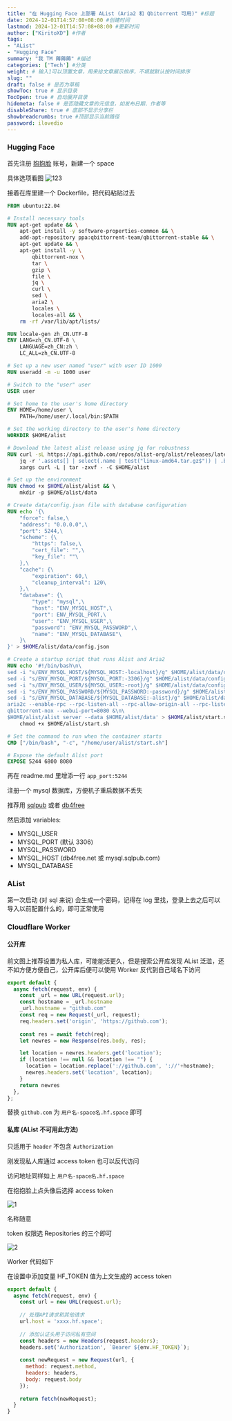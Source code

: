 ```yaml
---
title: "在 Hugging Face 上部署 AList (Aria2 和 Qbitorrent 可用)" #标题
date: 2024-12-01T14:57:08+08:00 #创建时间
lastmod: 2024-12-01T14:57:08+08:00 #更新时间
author: ["KiritoXD"] #作者
tags: 
- "AList"
- "Hugging Face"
summary: "我 TM 薅薅薅" #描述
categories: ['Tech'] #分类
weight: # 输入1可以顶置文章，用来给文章展示排序，不填就默认按时间排序
slug: ""
draft: false # 是否为草稿
showToc: true # 显示目录
TocOpen: true # 自动展开目录
hidemeta: false # 是否隐藏文章的元信息，如发布日期、作者等
disableShare: true # 底部不显示分享栏
showbreadcrumbs: true #顶部显示当前路径
password: ilovedio
---
```


### Hugging Face

首先注册 [抱抱脸](https://huggingface.co/) 账号，新建一个 space 

具体选项看图 ![123](https://img.chkaja.com/3b314c4f674d45be.png)   

接着在库里建一个 Dockerfile，把代码粘贴过去  

```dockerfile
FROM ubuntu:22.04

# Install necessary tools 
RUN apt-get update && \
    apt-get install -y software-properties-common && \
    add-apt-repository ppa:qbittorrent-team/qbittorrent-stable && \
    apt-get update && \
    apt-get install -y \
        qbittorrent-nox \
        tar \
        gzip \
        file \
        jq \
        curl \
        sed \
        aria2 \
        locales \
        locales-all && \
    rm -rf /var/lib/apt/lists/

RUN locale-gen zh_CN.UTF-8
ENV LANG=zh_CN.UTF-8 \
    LANGUAGE=zh_CN:zh \
    LC_ALL=zh_CN.UTF-8

# Set up a new user named "user" with user ID 1000 
RUN useradd -m -u 1000 user 

# Switch to the "user" user 
USER user 

# Set home to the user's home directory 
ENV HOME=/home/user \ 
    PATH=/home/user/.local/bin:$PATH 

# Set the working directory to the user's home directory 
WORKDIR $HOME/alist 

# Download the latest alist release using jq for robustness 
RUN curl -sL https://api.github.com/repos/alist-org/alist/releases/latest | \ 
    jq -r '.assets[] | select(.name | test("linux-amd64.tar.gz$")) | .browser_download_url' | \ 
    xargs curl -L | tar -zxvf - -C $HOME/alist 

# Set up the environment 
RUN chmod +x $HOME/alist/alist && \ 
    mkdir -p $HOME/alist/data 

# Create data/config.json file with database configuration 
RUN echo '{\
    "force": false,\
    "address": "0.0.0.0",\
    "port": 5244,\
    "scheme": {\
        "https": false,\
        "cert_file": "",\
        "key_file": ""\
    },\
    "cache": {\
        "expiration": 60,\
        "cleanup_interval": 120\
    },\
    "database": {\
        "type": "mysql",\
        "host": "ENV_MYSQL_HOST",\
        "port": ENV_MYSQL_PORT,\
        "user": "ENV_MYSQL_USER",\
        "password": "ENV_MYSQL_PASSWORD",\
        "name": "ENV_MYSQL_DATABASE"\
    }\
}' > $HOME/alist/data/config.json 

# Create a startup script that runs Alist and Aria2 
RUN echo '#!/bin/bash\n\
sed -i "s/ENV_MYSQL_HOST/${MYSQL_HOST:-localhost}/g" $HOME/alist/data/config.json\n\
sed -i "s/ENV_MYSQL_PORT/${MYSQL_PORT:-3306}/g" $HOME/alist/data/config.json\n\
sed -i "s/ENV_MYSQL_USER/${MYSQL_USER:-root}/g" $HOME/alist/data/config.json\n\
sed -i "s/ENV_MYSQL_PASSWORD/${MYSQL_PASSWORD:-password}/g" $HOME/alist/data/config.json\n\
sed -i "s/ENV_MYSQL_DATABASE/${MYSQL_DATABASE:-alist}/g" $HOME/alist/data/config.json\n\
aria2c --enable-rpc --rpc-listen-all --rpc-allow-origin-all --rpc-listen-port=6800 --daemon\n\
qbittorrent-nox --webui-port=8080 &\n\
$HOME/alist/alist server --data $HOME/alist/data' > $HOME/alist/start.sh && \ 
    chmod +x $HOME/alist/start.sh 

# Set the command to run when the container starts 
CMD ["/bin/bash", "-c", "/home/user/alist/start.sh"] 

# Expose the default Alist port 
EXPOSE 5244 6800 8080
```

再在 readme.md 里增添一行 `app_port:5244`  

注册一个 mysql 数据库，方便机子重启数据不丢失

推荐用 [sqlpub](https://sqlpub.com/) 或者 [db4free](https://www.db4free.net/)  

然后添加 variables:
- MYSQL_USER
- MYSQL_PORT (默认 3306)
- MYSQL_PASSWORD
- MYSQL_HOST (db4free.net 或 mysql.sqlpub.com)
- MYSQL_DATABASE

### AList 

第一次启动 (对 sql 来说) 会生成一个密码，记得在 log 里找，登录上去之后可以导入以前配置什么的，即可正常使用  

### Cloudflare Worker

#### 公开库

前文图上推荐设置为私人库，可能能活更久，但是搜索公开库发现 AList 泛滥，还不如方便方便自己，公开库后便可以使用 Worker 反代到自己域名下访问  


```js
export default {
  async fetch(request, env) {
    const _url = new URL(request.url);
    const hostname = _url.hostname
    _url.hostname = "github.com"
    const req = new Request(_url, request);
    req.headers.set('origin', 'https://github.com');
    
    const res = await fetch(req);
    let newres = new Response(res.body, res);

    let location = newres.headers.get('location');
    if (location !== null && location !== "") {
      location = location.replace('://github.com', '://'+hostname);
      newres.headers.set('location', location);
    }
    return newres 
  },
};
```

替换 `github.com` 为 `用户名-space名.hf.space` 即可

#### 私库 (AList 不可用此方法)

只适用于 `header` 不包含 `Authorization`

刚发现私人库通过 access token 也可以反代访问  

访问地址同样如上 `用户名-space名.hf.space`  

在抱抱脸上点头像后选择 access token  

![1](https://img.chkaja.com/8f95e342a0c360f9.png)  

名称随意

token 权限选 Repositories 的三个即可

![2](https://img.chkaja.com/aada7646d202b430.png)

Worker 代码如下  

在设置中添加变量 HF_TOKEN 值为上文生成的 access token

```js
export default {
  async fetch(request, env) {
    const url = new URL(request.url);
    
    // 处理API请求和其他请求
    url.host = 'xxxx.hf.space';
    
    // 添加认证头用于访问私有空间
    const headers = new Headers(request.headers);
    headers.set('Authorization', `Bearer ${env.HF_TOKEN}`);
    
    const newRequest = new Request(url, {
      method: request.method,
      headers: headers,
      body: request.body
    });
    
    return fetch(newRequest);
  }
}
```
